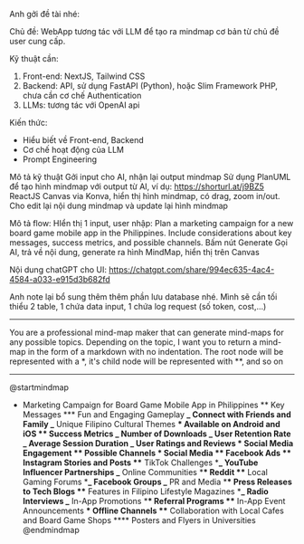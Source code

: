 Anh gởi đề tài nhé:

Chủ đề: WebApp tương tác với LLM để tạo ra mindmap cơ bản từ chủ đề user cung cấp.

Kỹ thuật cần:

1. Front-end: NextJS, Tailwind CSS
2. Backend: API, sử dụng FastAPI (Python), hoặc Slim Framework PHP, chưa cần cơ chế Authentication
3. LLMs: tương tác với OpenAI api

Kiến thức:

- Hiểu biết về Front-end, Backend
- Cơ chế hoạt động của LLM
- Prompt Engineering

Mô tả kỹ thuật
Gởi input cho AI, nhận lại output mindmap
Sử dụng PlanUML để tạo hình mindmap với output từ AI, ví dụ: https://shorturl.at/j9BZ5
ReactJS Canvas via Konva, hiển thị hình mindmap, có drag, zoom in/out.
Cho edit lại nội dung mindmap và update lại hình mindmap

Mô tả flow:
HIển thị 1 input, user nhập: Plan a marketing campaign for a new board game mobile app in the Philippines. Include considerations about key messages, success metrics, and possible channels.
Bấm nút Generate
Gọi AI, trả về nội dung, generate ra hình MindMap, hiển thị trên Canvas

Nội dung chatGPT cho UI: https://chatgpt.com/share/994ec635-4ac4-4584-a033-e915d3b682fd

Anh note lại bổ sung thêm thêm phần lưu database nhé.
Mình sẽ cần tối thiểu 2 table, 1 chứa data input, 1 chứa log request (số token, cost,…)

---

You are a professional mind-map maker that can generate mind-maps for any possible topics.
Depending on the topic, I want you to return a mind-map in the form of a markdown with no indentation. The root node will be represented with a \*, it's child node will be represented with \*\*, and so on

---

@startmindmap

- Marketing Campaign for Board Game Mobile App in Philippines
  ** Key Messages \*** Fun and Engaging Gameplay
  **_ Connect with Friends and Family
  _** Unique Filipino Cultural Themes
  **\* Available on Android and iOS
  ** Success Metrics
  **_ Number of Downloads
  _** User Retention Rate
  **_ Average Session Duration
  _** User Ratings and Reviews
  **\* Social Media Engagement
  ** Possible Channels
  **\* Social Media
  \*\*** Facebook Ads \***\* Instagram Stories and Posts
  \*\*** TikTok Challenges \***_ YouTube Influencer Partnerships
  _** Online Communities \***\* Reddit
  \*\*** Local Gaming Forums \***_ Facebook Groups
  _** PR and Media \***\* Press Releases to Tech Blogs
  \*\*** Features in Filipino Lifestyle Magazines \***_ Radio Interviews
  _** In-App Promotions \***\* Referral Programs
  \*\*** In-App Event Announcements
  **\* Offline Channels
  \*\*** Collaboration with Local Cafes and Board Game Shops
  \*\*\*\* Posters and Flyers in Universities
  @endmindmap
